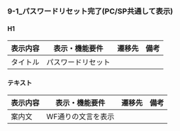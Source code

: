 ### 9-1_パスワードリセット完了(PC/SP共通して表示)
#### H1
|表示内容|表示・機能要件|遷移先|備考|
|---|---|---|---|
|タイトル|パスワードリセット|||

#### テキスト
|表示内容|表示・機能要件|遷移先|備考|
|---|---|---|---|
|案内文|WF通りの文言を表示|||